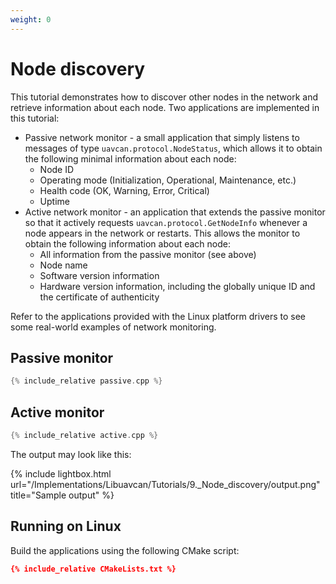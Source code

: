 ```yaml
---
weight: 0
---
```


# Node discovery

This tutorial demonstrates how to discover other nodes in the network and retrieve information about each node.
Two applications are implemented in this tutorial:

* Passive network monitor - a small application that simply listens to messages of type `uavcan.protocol.NodeStatus`,
which allows it to obtain the following minimal information about each node:
  * Node ID
  * Operating mode (Initialization, Operational, Maintenance, etc.)
  * Health code (OK, Warning, Error, Critical)
  * Uptime
* Active network monitor - an application that extends the passive monitor so that it actively requests
`uavcan.protocol.GetNodeInfo` whenever a node appears in the network or restarts.
This allows the monitor to obtain the following information about each node:
  * All information from the passive monitor (see above)
  * Node name
  * Software version information
  * Hardware version information, including the globally unique ID and the certificate of authenticity

Refer to the applications provided with the Linux platform drivers to see some
real-world examples of network monitoring.

## Passive monitor

```c++
{% include_relative passive.cpp %}
```

## Active monitor

```c++
{% include_relative active.cpp %}
```

The output may look like this:

{% include lightbox.html url="/Implementations/Libuavcan/Tutorials/9._Node_discovery/output.png" title="Sample output" %}

## Running on Linux

Build the applications using the following CMake script:

```cmake
{% include_relative CMakeLists.txt %}
```
